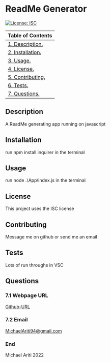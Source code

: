 # ReadMe Generator

  [![License: ISC](https://img.shields.io/badge/License-ISC-blue.svg)](https://opensource.org/licenses/ISC)  
  
  |  Table of Contents |
  | ----------- |
  | [1. Description.](#description)|
  | [2. Installation.](#installation) |
  | [3. Usage.](#usage)|
  | [4. License.](#licenses)|
  | [5. Contributing.](#contributing)|
  | [6. Tests.](#tests)|
  | [7. Questions.](#questions)|
  
  ## Description
  
  A ReadMe generating app running on javascript
  
  ## Installation
  
  run npm install inquirer in the terminal
  
  ## Usage
  
  run node .\App\index.js in the terminal
  
  ## License
  
  This project uses the ISC license
  
  ## Contributing
  
  Message me on github or send me an email
  
  ## Tests
  
  Lots of run throughs in VSC
  
  ## Questions
  
  ### 7.1 Webpage URL
  [Github-URL](https://github.com/MichaelFellas)
  
  ### 7.2 Email
  MichaelAriti94@gmail.com
  
  ### End
  
  Michael Ariti 2022
